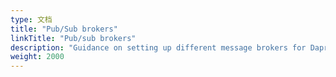 ```yaml
---
type: 文档
title: "Pub/Sub brokers"
linkTitle: "Pub/sub brokers"
description: "Guidance on setting up different message brokers for Dapr Pub/Sub"
weight: 2000
---
```


